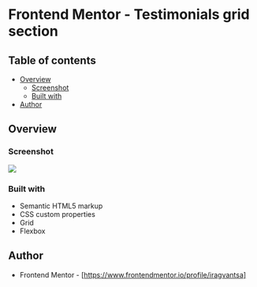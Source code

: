 # Frontend Mentor - Testimonials grid section

## Table of contents

- [Overview](#overview)
  - [Screenshot](#screenshot)
  - [Built with](#built-with)
- [Author](#author)

## Overview

### Screenshot

![](./images/screenshot.png)

### Built with

- Semantic HTML5 markup
- CSS custom properties
- Grid
- Flexbox

## Author

- Frontend Mentor - [https://www.frontendmentor.io/profile/iragvantsa]


